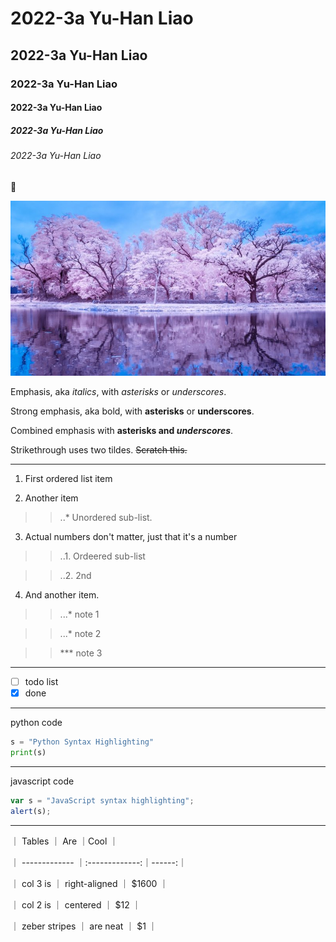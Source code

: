 # 2022-3a Yu-Han Liao
## 2022-3a Yu-Han Liao
### 2022-3a Yu-Han Liao
#### 2022-3a Yu-Han Liao
##### 2022-3a Yu-Han Liao
###### 2022-3a Yu-Han Liao

🥰

![tree](tree.jpg "tree")

Emphasis, aka *italics*, with *asterisks* or *underscores*.

Strong emphasis, aka bold, with **asterisks** or __underscores__.

Combined emphasis with **asterisks and _underscores_**.

Strikethrough uses two tildes. ~~Scratch this.~~

---

1. First ordered list item

2. Another item

>>..* Unordered sub-list.

3. Actual numbers don't matter, just that it's a number

>>..1. Ordeered sub-list

>>..2. 2nd

4. And another item.

>>...* note 1

>>...* note 2

>>*** note 3

---

- [ ] todo list
- [x] done 

---
python code
```python
s = "Python Syntax Highlighting"
print(s)
```
---
javascript code
```javascript
var s = "JavaScript syntax highlighting";
alert(s);
```
---

｜ Tables        ｜ Are           ｜Cool   ｜

｜ ------------- ｜:-------------:｜------:｜

｜ col 3 is      ｜ right-aligned ｜ $1600 ｜

｜ col 2 is      ｜ centered      ｜   $12 ｜

｜ zeber stripes ｜ are neat      ｜    $1 ｜
